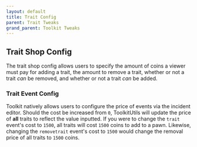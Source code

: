 ```yaml
---
layout: default
title: Trait Config
parent: Trait Tweaks
grand_parent: Toolkit Tweaks
---
```


## Trait Shop Config

The trait shop config allows users to specify the amount of coins a
viewer must pay for adding a trait, the amount to remove a trait,
whether or not a trait *can* be removed, and whether or not a trait
*can* be added.

### Trait Event Config

Toolkit natively allows users to configure the price of events via
the incident editor. Should the cost be increased from `0`, ToolkitUtils
will update the price of **all** traits to reflect the value inputted.
If you were to change the `trait` event's cost to `1500`, all traits will
cost `1500` coins to add to a pawn. Likewise, changing the `removetrait`
event's cost to `1500` would change the removal price of all traits to
`1500` coins.
